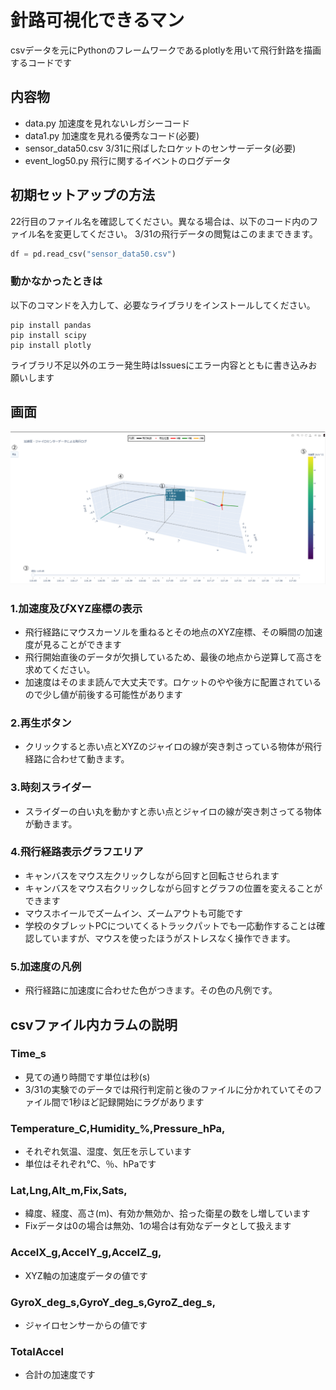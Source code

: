 # 針路可視化できるマン

csvデータを元にPythonのフレームワークであるplotlyを用いて飛行針路を描画するコードです

## 内容物

- data.py 加速度を見れないレガシーコード
- data1.py 加速度を見れる優秀なコード(必要)
- sensor_data50.csv 3/31に飛ばしたロケットのセンサーデータ(必要)
- event_log50.py 飛行に関するイベントのログデータ

## 初期セットアップの方法

22行目のファイル名を確認してください。異なる場合は、以下のコード内のファイル名を変更してください。
3/31の飛行データの閲覧はこのままできます。

```python
df = pd.read_csv("sensor_data50.csv")
```

### 動かなかったときは

以下のコマンドを入力して、必要なライブラリをインストールしてください。

```shell
pip install pandas
pip install scipy
pip install plotly
```

ライブラリ不足以外のエラー発生時はIssuesにエラー内容とともに書き込みお願いします


## 画面
![実行画面](gamen.png)

### 1.加速度及びXYZ座標の表示

- 飛行経路にマウスカーソルを重ねるとその地点のXYZ座標、その瞬間の加速度が見ることができます
- 飛行開始直後のデータが欠損しているため、最後の地点から逆算して高さを求めてください。
- 加速度はそのまま読んで大丈夫です。ロケットのやや後方に配置されているので少し値が前後する可能性があります

### 2.再生ボタン

- クリックすると赤い点とXYZのジャイロの線が突き刺さっている物体が飛行経路に合わせて動きます。

### 3.時刻スライダー

- スライダーの白い丸を動かすと赤い点とジャイロの線が突き刺さってる物体が動きます。

### 4.飛行経路表示グラフエリア

- キャンバスをマウス左クリックしながら回すと回転させられます
- キャンバスをマウス右クリックしながら回すとグラフの位置を変えることができます
- マウスホイールでズームイン、ズームアウトも可能です
- 学校のタブレットPCについてくるトラックパットでも一応動作することは確認していますが、マウスを使ったほうがストレスなく操作できます。

### 5.加速度の凡例

- 飛行経路に加速度に合わせた色がつきます。その色の凡例です。

## csvファイル内カラムの説明

### Time_s

- 見ての通り時間です単位は秒(s)
- 3/31の実験でのデータでは飛行判定前と後のファイルに分かれていてそのファイル間で1秒ほど記録開始にラグがあります

### Temperature_C,Humidity_%,Pressure_hPa,

- それぞれ気温、湿度、気圧を示しています
- 単位はそれぞれ℃、％、hPaです

### Lat,Lng,Alt_m,Fix,Sats,

- 緯度、経度、高さ(m)、有効か無効か、拾った衛星の数をし増しています
- Fixデータは0の場合は無効、1の場合は有効なデータとして扱えます

### AccelX_g,AccelY_g,AccelZ_g,

- XYZ軸の加速度データの値です

### GyroX_deg_s,GyroY_deg_s,GyroZ_deg_s,

- ジャイロセンサーからの値です

### TotalAccel

- 合計の加速度です